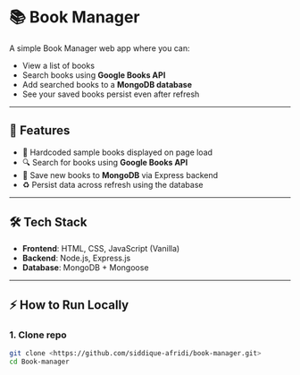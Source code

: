 # 📚 Book Manager

A simple Book Manager web app where you can:  
- View a list of books  
- Search books using **Google Books API**  
- Add searched books to a **MongoDB database**  
- See your saved books persist even after refresh  

---

## 🚀 Features
- 📖 Hardcoded sample books displayed on page load  
- 🔍 Search for books using **Google Books API**  
- 💾 Save new books to **MongoDB** via Express backend  
- ♻️ Persist data across refresh using the database  

---

## 🛠️ Tech Stack
- **Frontend**: HTML, CSS, JavaScript (Vanilla)  
- **Backend**: Node.js, Express.js  
- **Database**: MongoDB + Mongoose  

---

## ⚡ How to Run Locally

### 1. Clone repo
```bash
git clone <https://github.com/siddique-afridi/book-manager.git>
cd Book-manager
